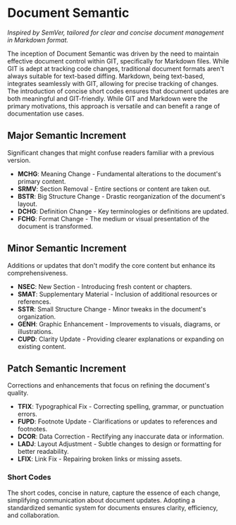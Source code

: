 # Document Semantic

_Inspired by SemVer, tailored for clear and concise document management in Markdown format._

The inception of Document Semantic was driven by the need to maintain effective document control within GIT, specifically for Markdown files. While GIT is adept at tracking code changes, traditional document formats aren't always suitable for text-based diffing. Markdown, being text-based, integrates seamlessly with GIT, allowing for precise tracking of changes. The introduction of concise short codes ensures that document updates are both meaningful and GIT-friendly. While GIT and Markdown were the primary motivations, this approach is versatile and can benefit a range of documentation use cases.

## Major Semantic Increment

Significant changes that might confuse readers familiar with a previous version.

- **MCHG**: Meaning Change - Fundamental alterations to the document's primary content.
- **SRMV**: Section Removal - Entire sections or content are taken out.
- **BSTR**: Big Structure Change - Drastic reorganization of the document's layout.
- **DCHG**: Definition Change - Key terminologies or definitions are updated.
- **FCHG**: Format Change - The medium or visual presentation of the document is transformed.

## Minor Semantic Increment

Additions or updates that don't modify the core content but enhance its comprehensiveness.

- **NSEC**: New Section - Introducing fresh content or chapters.
- **SMAT**: Supplementary Material - Inclusion of additional resources or references.
- **SSTR**: Small Structure Change - Minor tweaks in the document's organization.
- **GENH**: Graphic Enhancement - Improvements to visuals, diagrams, or illustrations.
- **CUPD**: Clarity Update - Providing clearer explanations or expanding on existing content.

## Patch Semantic Increment

Corrections and enhancements that focus on refining the document's quality.

- **TFIX**: Typographical Fix - Correcting spelling, grammar, or punctuation errors.
- **FUPD**: Footnote Update - Clarifications or updates to references and footnotes.
- **DCOR**: Data Correction - Rectifying any inaccurate data or information.
- **LADJ**: Layout Adjustment - Subtle changes to design or formatting for better readability.
- **LFIX**: Link Fix - Repairing broken links or missing assets.

### Short Codes
The short codes, concise in nature, capture the essence of each change, simplifying communication about document updates. Adopting a standardized semantic system for documents ensures clarity, efficiency, and collaboration.
